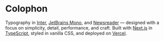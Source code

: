 # Colophon

Typography in [Inter](https://rsms.me/inter/), [JetBrains Mono](https://www.jetbrains.com/lp/mono/), and [Newsreader](https://fonts.google.com/specimen/Newsreader) — designed with a focus on simplicity, detail, performance, and craft. Built with [Next.js](https://nextjs.org/) in [TypeScript](https://www.typescriptlang.org/), styled in vanilla CSS, and deployed on [Vercel](https://vercel.com/).
